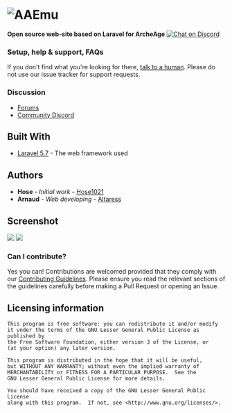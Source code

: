 # ![AAEmu](https://boards.aaemu.pw/assets/files/2018-10-11/1539288486-150348-aaemu-blank-text.png)

__Open source web-site based on Laravel for ArcheAge__
[![Chat on Discord](https://img.shields.io/discord/479677351618281472.svg?colorB=%237289da&label=Discord&logo=Discord&style=flat-square)](https://discord.gg/X8xhJEd)
### Setup, help & support, FAQs
If you don't find what you're looking for there, [talk to a human](https://discord.gg/X8xhJEd). Please do not use our issue tracker for support requests.

### Discussion
- [Forums](https://boards.aaemu.pw/)
- [Community Discord](https://discord.gg/X8xhJEd)

## Built With

* [Laravel 5.7](https://laravel.com/docs/5.7/installation) - The web framework used

## Authors

* **Hose** - *Initial work* - [Hose1021](https://github.com/hose1021)
* **Arnaud** - *Web developing* - [Altaress](https://github.com/Aftershocks59)


## Screenshot
![](http://ipic.su/img/img7/fs/kiss_86kb.1549638687.png)
![](http://ipic.su/img/img7/fs/kiss_85kb.1549638716.png)
### Can I contribute?
Yes you can! Contributions are welcomed provided that they comply with our [Contributing Guidelines](CONTRIBUTING.md). Please ensure you read the relevant sections of the guidelines carefully before making a Pull Request or opening an Issue.

## Licensing information

	This program is free software: you can redistribute it and/or modify
	it under the terms of the GNU Lesser General Public License as published by
	the Free Software Foundation, either version 3 of the License, or
	(at your option) any later version.

	This program is distributed in the hope that it will be useful,
	but WITHOUT ANY WARRANTY; without even the implied warranty of
	MERCHANTABILITY or FITNESS FOR A PARTICULAR PURPOSE.  See the
	GNU Lesser General Public License for more details.

	You should have received a copy of the GNU Lesser General Public License
	along with this program.  If not, see <http://www.gnu.org/licenses/>.
